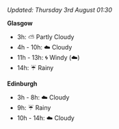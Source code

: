 *Updated: Thursday 3rd August 01:30*

**Glasgow**

* 3h: :partly_sunny: Partly Cloudy
* 4h - 10h: :cloud: Cloudy
* 11h - 13h: :cyclone: Windy (:cloud:)
* 14h: :umbrella: Rainy

**Edinburgh**

* 3h - 8h: :cloud: Cloudy
* 9h: :umbrella: Rainy
* 10h - 14h: :cloud: Cloudy
